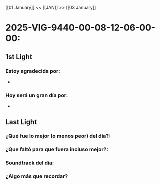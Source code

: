 [[01 January]] << [[JAN]] >> [[03 January]]

# 2025-VIG-9440-00-08-12-06-00-00:
## 1st Light
### Estoy agradecida por: 
* 
### Hoy será un gran día por:
- 
## Last Light
### ¿Qué fue lo mejor (o menos peor) del día?:

### ¿Que faltó para que fuera incluso mejor?:

### Soundtrack del día:

### ¿Algo más que recordar?